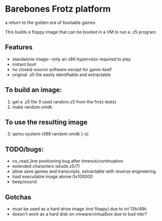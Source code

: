 # Barebones Frotz platform

a return to the golden era of bootable games

This builds a floppy image that can be booted in a VM to run a .z5 program.

## Features

* standalone image--only an x86 hypervisor required to play
* instant boot
* no closed-source software except for game itself
* original .z5 file easily identifiable and extractable

## To build an image:

1. get a .z5 file (I used random.z5 from the frotz tests)
2. make random.vmdk

## To use the resulting image

3. qemu-system-i386 random.vmdk [-s]

## TODO/bugs:

* os_read_line positioning bug after timeout/continuation
* extended characters (etude.z5/7)
* allow save games and transcripts, extractable with reverse engineering
* load executable image above 0x100000
* beep/sound

## Gotchas

* must be used as a hard drive image (not floppy) due to int 13h/48h
* doesn't work as a hard disk on vmware/virtualbox due to bad mbr?
